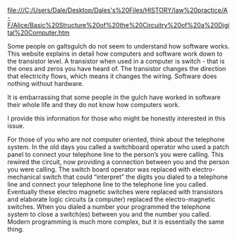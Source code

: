 
[file:///C:/Users/Dale/Desktop/Dales's%20Files/HISTORY/law%20practice/A-F/Alice/Basic%20Structure%20of%20the%20Circuitry%20of%20a%20Digital%20Computer.htm](/C:/Users/Dale/Desktop/Dales's%20Files/HISTORY/law%20practice/A-F/Alice/Basic%20Structure%20of%20the%20Circuitry%20of%20a%20Digital%20Computer.htm)

  
  

  
  

Some people on galtsgulch do not seem to understand how software works. This website explains in detail how computers and software work down to the transistor level. A transistor when used in a computer is switch - that is the ones and zeros you have heard of. The transistor changes the direction that electricity flows, which means it changes the wiring. Software does nothing without hardware.

It is embarrassing that some people in the gulch have worked in software their whole life and they do not know how computers work.

I provide this information for those who might be honestly interested in this issue.

For those of you who are not computer oriented, think about the telephone system. In the old days you called a switchboard operator who used a patch panel to connect your telephone line to the person’s you were calling. This rewired the circuit, now providing a connection between you and the person you were calling. The switch board operator was replaced with electro-mechanical switch that could “interpret” the digits you dialed to a telephone line and connect your telephone line to the telephone line you called. Eventually these electro magnetic switches were replaced with transistors and elaborate logic circuits (a computer) replaced the electro-magnetic switches. When you dialed a number your programmed the telephone system to close a switch(es) between you and the number you called. Modern programming is much more complex, but it is essentially the same thing.